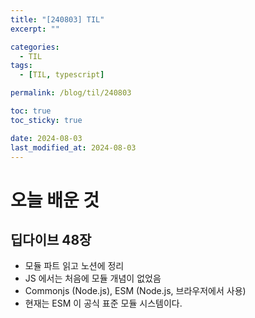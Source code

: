 ```yaml
---
title: "[240803] TIL"
excerpt: ""

categories:
  - TIL
tags:
  - [TIL, typescript]

permalink: /blog/til/240803

toc: true
toc_sticky: true

date: 2024-08-03
last_modified_at: 2024-08-03
---
```


# 오늘 배운 것

## 딥다이브 48장

- 모듈 파트 읽고 노션에 정리
- JS 에서는 처음에 모듈 개념이 없었음
- Commonjs (Node.js), ESM (Node.js, 브라우저에서 사용)
- 현재는 ESM 이 공식 표준 모듈 시스템이다.
